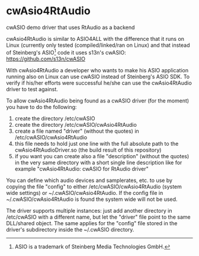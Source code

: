 # cwAsio4RtAudio
cwASIO demo driver that uses RtAudio as a backend

cwAsio4RtAudio is similar to ASIO4ALL with the difference that it runs on Linux (currently only tested (compiled/linked/ran on Linux) and that instead of Steinberg's ASIO[^1] code it uses s13n's cwASIO: https://github.com/s13n/cwASIO

[^1]: ASIO is a trademark of Steinberg Media Technologies GmbH.

With cwAsio4RtAudio a developer who wants to make his ASIO application running also on Linux can use cwASIO instead of Steinberg's ASIO SDK. To verify if his/her efforts were successful he/she can use the cwAsio4RtAudio driver to test against.

To allow cwAsio4RtAudio being found as a cwASIO driver (for the moment) you have to do the following:
1. create the directory /etc/cwASIO
2. create the directory /etc/cwASIO/cwAsio4RtAudio
3. create a file named "driver" (without the quotes) in /etc/cwASIO/cwAsio4RtAudio
4. this file needs to hold just one line with the full absolute path to the cwAsio4RtAudioDriver.so (the build result of this repository)
5. if you want you can create also a file "description" (without the quotes) in the very same directory with a short single line description like for example "cwAsio4RtAudio: cwASIO for RtAudio driver"

You can define which audio devices and samplerates, etc. to use by copying the file "config" to either /etc/cwASIO/cwAsio4RtAudio (system wide settings) or ~/.cwASIO/cwAsio4RtAudio. If the config file in ~/.cwASIO/cwAsio4RtAudio is found the system wide will not be used.

The driver supports multiple instances: just add another directory in /etc/cwASIO with a different name, but let the "driver" file point to the same DLL/shared object. The same applies for the "config" file stored in the driver's subdirectory inside the ~/.cwASIO directory.
